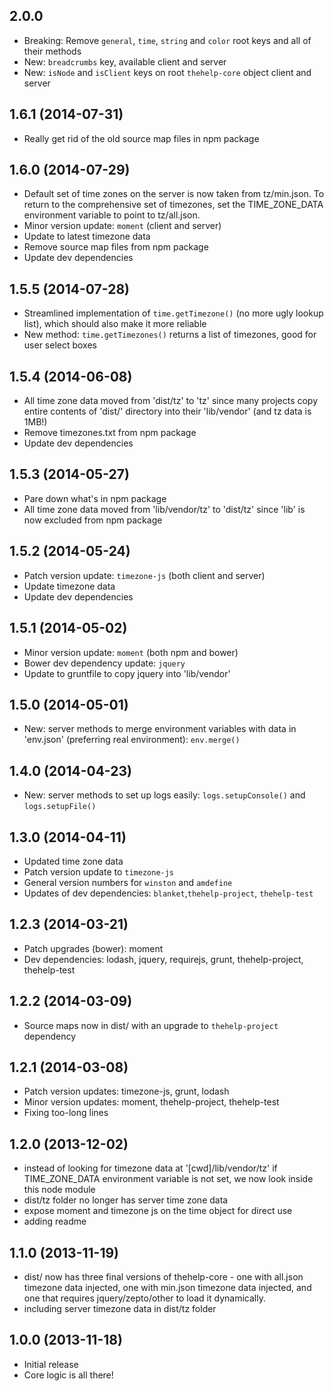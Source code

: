 ## 2.0.0

* Breaking: Remove `general`, `time`, `string` and `color` root keys and all of their methods
* New: `breadcrumbs` key, available client and server
* New: `isNode` and `isClient` keys on root `thehelp-core` object client and server

## 1.6.1  (2014-07-31)

* Really get rid of the old source map files in npm package

## 1.6.0  (2014-07-29)

* Default set of time zones on the server is now taken from tz/min.json. To return to the comprehensive set of timezones, set the TIME\_ZONE\_DATA environment variable to point to tz/all.json.
* Minor version update: `moment` (client and server)
* Update to latest timezone data
* Remove source map files from npm package
* Update dev dependencies

## 1.5.5 (2014-07-28)

* Streamlined implementation of `time.getTimezone()` (no more ugly lookup list), which should also make it more reliable
* New method: `time.getTimezones()` returns a list of timezones, good for user select boxes

## 1.5.4 (2014-06-08)

* All time zone data moved from 'dist/tz' to 'tz' since many projects copy entire contents of 'dist/' directory into their 'lib/vendor' (and tz data is 1MB!)
* Remove timezones.txt from npm package
* Update dev dependencies

## 1.5.3 (2014-05-27)

* Pare down what's in npm package
* All time zone data moved from 'lib/vendor/tz' to 'dist/tz' since 'lib' is now excluded from npm package

## 1.5.2 (2014-05-24)

* Patch version update: `timezone-js` (both client and server)
* Update timezone data
* Update dev dependencies

## 1.5.1 (2014-05-02)

* Minor version update: `moment` (both npm and bower)
* Bower dev dependency update: `jquery`
* Update to gruntfile to copy jquery into 'lib/vendor'

## 1.5.0 (2014-05-01)

* New: server methods to merge environment variables with data in 'env.json' (preferring real environment): `env.merge()`

## 1.4.0 (2014-04-23)

* New: server methods to set up logs easily: `logs.setupConsole()` and `logs.setupFile()`

## 1.3.0 (2014-04-11)

* Updated time zone data
* Patch version update to `timezone-js`
* General version numbers for `winston` and `amdefine`
* Updates of dev dependencies: `blanket`,`thehelp-project`, `thehelp-test`

## 1.2.3 (2014-03-21)

* Patch upgrades (bower): moment
* Dev dependencies: lodash, jquery, requirejs, grunt, thehelp-project, thehelp-test

## 1.2.2 (2014-03-09)

* Source maps now in dist/ with an upgrade to `thehelp-project` dependency

## 1.2.1 (2014-03-08)

* Patch version updates: timezone-js, grunt, lodash
* Minor version updates: moment, thehelp-project, thehelp-test
* Fixing too-long lines

## 1.2.0 (2013-12-02)

* instead of looking for timezone data at '[cwd]/lib/vendor/tz' if TIME\_ZONE\_DATA environment variable is not set, we now look inside this node module
* dist/tz folder no longer has server time zone data
* expose moment and timezone js on the time object for direct use
* adding readme

## 1.1.0 (2013-11-19)

* dist/ now has three final versions of thehelp-core - one with all.json timezone data injected, one with min.json timezone data injected, and one that requires jquery/zepto/other to load it dynamically.
* including server timezone data in dist/tz folder

## 1.0.0 (2013-11-18)

* Initial release
* Core logic is all there!
